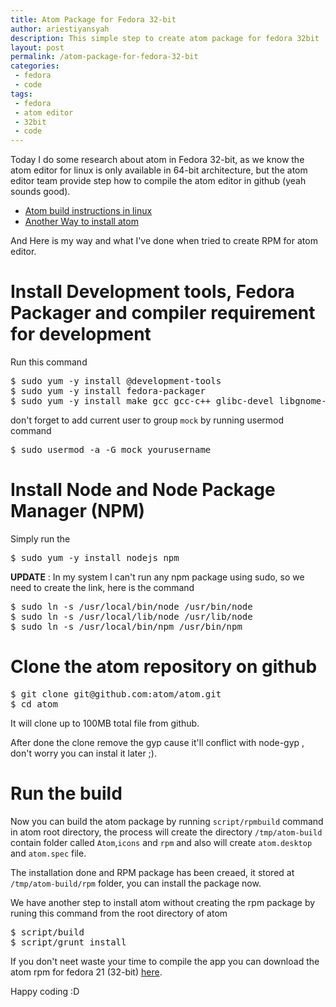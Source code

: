 ```yaml
---
title: Atom Package for Fedora 32-bit
author: ariestiyansyah
description: This simple step to create atom package for fedora 32bit
layout: post
permalink: /atom-package-for-fedora-32-bit
categories:
 - fedora
 - code
tags:
 - fedora
 - atom editor
 - 32bit
 - code
---
```


Today I do some research about atom in Fedora 32-bit, as we know the atom editor
for linux is only available in 64-bit architecture, but the atom editor team provide step how to compile
the atom  editor in github (yeah sounds good).

- [Atom build instructions in linux](https://github.com/atom/atom/blob/master/docs/build-instructions/linux.md)
- [Another Way to install atom](https://gist.github.com/mojavelinux/225d01e621f467db1c75)

And Here is my way and what I've done when tried to create RPM for atom editor.

# Install Development tools, Fedora Packager and compiler requirement for development

Run this command
<pre>
$ sudo yum -y install @development-tools
$ sudo yum -y install fedora-packager
$ sudo yum -y install make gcc gcc-c++ glibc-devel libgnome-keyring-devel
</pre>

don't forget to add current user to group `mock` by running usermod command
<pre>
$ sudo usermod -a -G mock yourusername
</pre>

# Install Node and Node Package Manager (NPM)

Simply run the 
<pre>
$ sudo yum -y install nodejs npm
</pre>

__UPDATE__ :
In my system I can't run any npm package using sudo, so we need to create the
link, here is the command
<pre>
$ sudo ln -s /usr/local/bin/node /usr/bin/node
$ sudo ln -s /usr/local/lib/node /usr/lib/node
$ sudo ln -s /usr/local/bin/npm /usr/bin/npm
</pre>

# Clone the atom  repository on github
<pre>
$ git clone git@github.com:atom/atom.git
$ cd atom
</pre>

It will clone up to 100MB total file from github.

After done the clone remove the gyp cause it'll conflict with node-gyp , don't
worry you can instal it later ;).

# Run the build

Now you can build the atom package by running `script/rpmbuild` command in atom
root directory, the process will create the directory `/tmp/atom-build` contain
folder called `Atom`,`icons` and `rpm` and also will create `atom.desktop` and
`atom.spec` file.

The installation done and RPM package has been creaed, it stored at
`/tmp/atom-build/rpm` folder, you can install the package now.

We have another step to install atom without creating the rpm package by runing this command from the root directory of atom
<pre>
$ script/build
$ script/grunt install
</pre>

If you don't neet waste your time to compile the app you can download the atom
rpm for fedora 21 (32-bit)
[here](https://github.com/ariestiyansyah/atom/raw/master/rpms/atom-0.182.0-0.1.fc21.i686.rpm).

Happy coding :D
